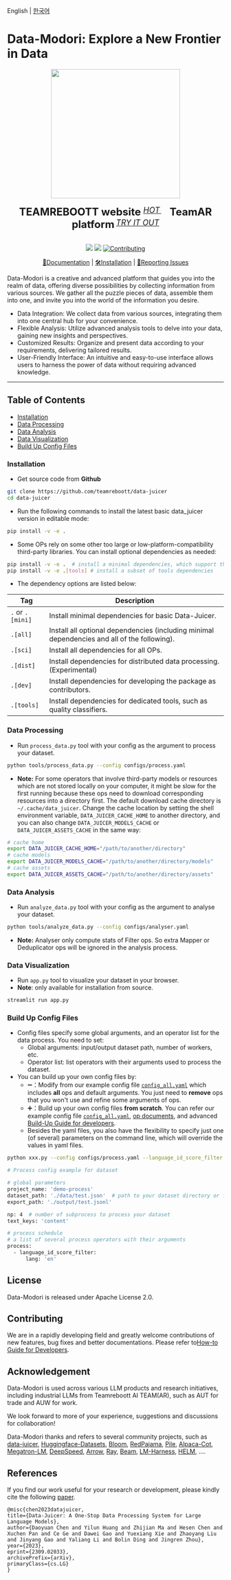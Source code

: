 English | [한국어](README_KO.md)

# Data-Modori: Explore a New Frontier in Data

<div align="center">
  <img src="https://github.com/teamreboott/data-juicer/assets/40276516/86ec78ca-fb84-4367-a7d5-b67220114e39" width="300"/>
  <div>&nbsp;</div>
  <div align="center">
    <b><font size="5">TEAMREBOOTT website </font></b>
    <sup>
      <a href="https://reboott.ai">
        <i><font size="4">HOT</font></i>
      </a>
    </sup>
    &nbsp;&nbsp;&nbsp;&nbsp;
    <b><font size="5">TeamAR platform</font></b>
    <sup>
      <a href="https://askyour.trade">
        <i><font size="4">TRY IT OUT</font></i>
      </a>
    </sup>
  </div>
  <div>&nbsp;</div>


![](https://img.shields.io/badge/license-Apache--2.0-ff655b.svg)
![](https://img.shields.io/badge/language-Python-b44dff.svg)
[![Contributing](https://img.shields.io/badge/Contribution-welcome-5bc4ff.svg)](docs/DeveloperGuide.md)

<!-- [![pypi version](https://img.shields.io/pypi/v/py-data-juicer?logo=pypi&color=ffb84d)](https://pypi.org/project/py-data-juicer)
[![Docker version](https://img.shields.io/docker/v/datajuicer/data-juicer?logo=docker&label=Docker&color=0100FF)](https://hub.docker.com/r/datajuicer/data-juicer)
[![Document_List](https://img.shields.io/badge/Docs-English-FAED7D?logo=Markdown)](README.md#documentation) -->

[📘Documentation]() |
[🛠️Installation]() |
[🤔Reporting Issues]()

</div>

Data-Modori is a creative and advanced platform that guides you into the realm of data, offering diverse possibilities by collecting information from various sources. We gather all the puzzle pieces of data, assemble them into one, and invite you into the world of the information you desire.

- Data Integration: We collect data from various sources, integrating them into one central hub for your convenience.
- Flexible Analysis: Utilize advanced analysis tools to delve into your data, gaining new insights and perspectives.
- Customized Results: Organize and present data according to your requirements, delivering tailored results.
- User-Friendly Interface: An intuitive and easy-to-use interface allows users to harness the power of data without requiring advanced knowledge.

----

## Table of Contents

- [Installation](#installation)
- [Data Processing](#data-processing)
- [Data Analysis](#data-analysis)
- [Data Visualization](#data-visualization)
- [Build Up Config Files](#build-up-config-files)

### Installation

- Get source code from **Github**
```bash
git clone https://github.com/teamreboott/data-juicer
cd data-juicer
```

- Run the following commands to install the latest basic data_juicer version in editable mode:
```bash
pip install -v -e .
```

- Some OPs rely on some other too large or low-platform-compatibility third-party libraries. You can install optional dependencies as needed:
```bash
pip install -v -e .  # install a minimal dependencies, which support the basic functions
pip install -v -e .[tools] # install a subset of tools dependencies
```

- The dependency options are listed below:

| Tag          | Description                                                                                  |
|--------------|----------------------------------------------------------------------------------------------|
| `.` or `.[mini]` | Install minimal dependencies for basic Data-Juicer.                                          |
| `.[all]`       | Install all optional dependencies (including minimal dependencies and all of the following). |
| `.[sci]`       | Install all dependencies for all OPs.                                                        |
| `.[dist]`      | Install dependencies for distributed data processing. (Experimental)                         |
| `.[dev]`       | Install dependencies for developing the package as contributors.                             |
| `.[tools]`     | Install dependencies for dedicated tools, such as quality classifiers.                       |

### Data Processing

- Run `process_data.py` tool with your config as the argument to process your dataset.

```bash
python tools/process_data.py --config configs/process.yaml
```

- **Note:** For some operators that involve third-party models or resources which are not stored locally on your computer, it might be slow for the first running because these ops need to download corresponding resources into a directory first.
The default download cache directory is `~/.cache/data_juicer`. Change the cache location by setting the shell environment variable, `DATA_JUICER_CACHE_HOME` to another directory, and you can also change `DATA_JUICER_MODELS_CACHE` or `DATA_JUICER_ASSETS_CACHE` in the same way:

```bash
# cache home
export DATA_JUICER_CACHE_HOME="/path/to/another/directory"
# cache models
export DATA_JUICER_MODELS_CACHE="/path/to/another/directory/models"
# cache assets
export DATA_JUICER_ASSETS_CACHE="/path/to/another/directory/assets"
```

### Data Analysis

- Run `analyze_data.py` tool with your config as the argument to analyse your dataset.

```bash
python tools/analyze_data.py --config configs/analyser.yaml
```

- **Note:** Analyser only compute stats of Filter ops. So extra Mapper or Deduplicator ops will be ignored in the analysis process.

### Data Visualization

- Run `app.py` tool to visualize your dataset in your browser.
- **Note**: only available for installation from source.

```bash
streamlit run app.py
```

### Build Up Config Files

- Config files specify some global arguments, and an operator list for the
  data process. You need to set:
  - Global arguments: input/output dataset path, number of workers, etc.
  - Operator list: list operators with their arguments used to process the dataset.
- You can build up your own config files by:
  - ➖：Modify from our example config file [`config_all.yaml`](configs/config_all.yaml) which includes **all** ops and default
    arguments. You just need to **remove** ops that you won't use and refine
    some arguments of ops.
  - ➕：Build up your own config files **from scratch**. You can refer our
    example config file [`config_all.yaml`](configs/config_all.yaml), [op documents](docs/Operators.md), and advanced [Build-Up Guide for developers](docs/DeveloperGuide.md#build-your-own-configs).
  - Besides the yaml files, you also have the flexibility to specify just
    one (of several) parameters on the command line, which will override
    the values in yaml files.
```bash
python xxx.py --config configs/process.yaml --language_id_score_filter.lang=ko 
```

```bash
# Process config example for dataset

# global parameters
project_name: 'demo-process'
dataset_path: './data/test.json'  # path to your dataset directory or file
export_path: './output/test.jsonl'

np: 4  # number of subprocess to process your dataset
text_keys: 'content'

# process schedule
# a list of several process operators with their arguments
process:
  - language_id_score_filter:
      lang: 'en'
```

## License
Data-Modori is released under Apache License 2.0.

## Contributing
We are in a rapidly developing field and greatly welcome contributions of new 
features, bug fixes and better documentations. Please refer to[How-to Guide for Developers](docs/DeveloperGuide.md).

## Acknowledgement
Data-Modori is used across various LLM products and research initiatives,
including industrial LLMs from Teamreboott AI TEAM(AR), 
such as AUT for trade and AUW for work. 

We look forward to more of your experience, suggestions and discussions for collaboration!

Data-Modori thanks and refers to several community projects, such as 
[data-juicer](https://github.com/alibaba/data-juicer), [Huggingface-Datasets](https://github.com/huggingface/datasets), [Bloom](https://huggingface.co/bigscience/bloom), [RedPajama](https://github.com/togethercomputer/RedPajama-Data), [Pile](https://huggingface.co/datasets/EleutherAI/pile), [Alpaca-Cot](https://huggingface.co/datasets/QingyiSi/Alpaca-CoT), [Megatron-LM](https://github.com/NVIDIA/Megatron-LM), [DeepSpeed](https://www.deepspeed.ai/), [Arrow](https://github.com/apache/arrow), [Ray](https://github.com/ray-project/ray), [Beam](https://github.com/apache/beam),  [LM-Harness](https://github.com/EleutherAI/lm-evaluation-harness), [HELM](https://github.com/stanford-crfm/helm), ....

## References
If you find our work useful for your research or development, please kindly cite the following [paper](https://arxiv.org/abs/2309.02033).
```
@misc{chen2023datajuicer,
title={Data-Juicer: A One-Stop Data Processing System for Large Language Models},
author={Daoyuan Chen and Yilun Huang and Zhijian Ma and Hesen Chen and Xuchen Pan and Ce Ge and Dawei Gao and Yuexiang Xie and Zhaoyang Liu and Jinyang Gao and Yaliang Li and Bolin Ding and Jingren Zhou},
year={2023},
eprint={2309.02033},
archivePrefix={arXiv},
primaryClass={cs.LG}
}
```

